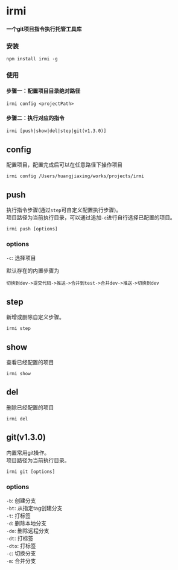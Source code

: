 # irmi
#### 一个git项目指令执行托管工具库

### 安装
```shell script
npm install irmi -g
```

### 使用
#### 步骤一：配置项目目录绝对路径
````shell script
irmi config <projectPath>
````
#### 步骤二：执行对应的指令
````shell script
irmi [push|show|del|step|git(v1.3.0)]
````

## config
配置项目，配置完成后可以在任意路径下操作项目
````
irmi config /Users/huangjiaxing/works/projects/irmi
````

## push
执行指令步骤(通过`step`可自定义配置执行步骤)。  
项目路径为当前执行目录，可以通过追加`-c`进行自行选择已配置的项目。
````
irmi push [options]
````
### options
`-c`: 选择项目  

默认存在的内置步骤为  
```
切换到dev->提交代码->推送->合并到test->合并dev->推送->切换到dev
```

## step
新增或删除自定义步骤。
````
irmi step
````

## show
查看已经配置的项目
````
irmi show
````

## del
删除已经配置的项目
````
irmi del
````

## git(v1.3.0)
内置常用git操作。  
项目路径为当前执行目录。
````
irmi git [options]
````
### options
`-b`: 创建分支  
`-bt`: 从指定tag创建分支  
`-t`: 打标签  
`-d`: 删除本地分支  
`-do`: 删除远程分支  
`-dt`: 打标签  
`-dto`: 打标签  
`-c`: 切换分支  
`-m`: 合并分支  

